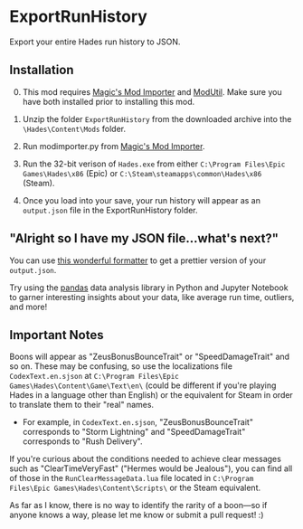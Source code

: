 # ExportRunHistory
Export your entire Hades run history to JSON.

## Installation

0. This mod requires [Magic's Mod Importer](https://www.nexusmods.com/hades/mods/26/) and [ModUtil](https://www.nexusmods.com/hades/mods/27). Make sure you have both installed prior to installing this mod.

1. Unzip the folder `ExportRunHistory` from the downloaded archive into the `\Hades\Content\Mods` folder.

2. Run modimporter.py from [Magic's Mod Importer](https://www.nexusmods.com/hades/mods/26/).

3. Run the 32-bit verison of `Hades.exe` from either `C:\Program Files\Epic Games\Hades\x86` (Epic) or `C:\Steam\steamapps\common\Hades\x86` (Steam).

4. Once you load into your save, your run history will appear as an `output.json` file in the ExportRunHistory folder.


## "Alright so I have my JSON file...what's next?"

You can use [this wonderful formatter](https://jsonformatter.org/) to get a prettier version of your `output.json`.

Try using the [pandas](https://pandas.pydata.org/) data analysis library in Python and Jupyter Notebook to garner interesting insights about your data, like average run time, outliers, and more!


## Important Notes
Boons will appear as "ZeusBonusBounceTrait" or "SpeedDamageTrait" and so on. 
These may be confusing, so use the localizations file `CodexText.en.sjson` at `C:\Program Files\Epic Games\Hades\Content\Game\Text\en\` (could be different if you're playing Hades in a language other than English) or the equivalent for Steam in order to translate them to their "real" names.

- For example, in `CodexText.en.sjson`, "ZeusBonusBounceTrait" corresponds to "Storm Lightning" and "SpeedDamageTrait" corresponds to "Rush Delivery".

If you're curious about the conditions needed to achieve clear messages such as "ClearTimeVeryFast" ("Hermes would be Jealous"), you can find all of those in the `RunClearMessageData.lua` file located in `C:\Program Files\Epic Games\Hades\Content\Scripts\` or the Steam equivalent.

As far as I know, there is no way to identify the rarity of a boon—so if anyone knows a way, please let me know or submit a pull request! :)
